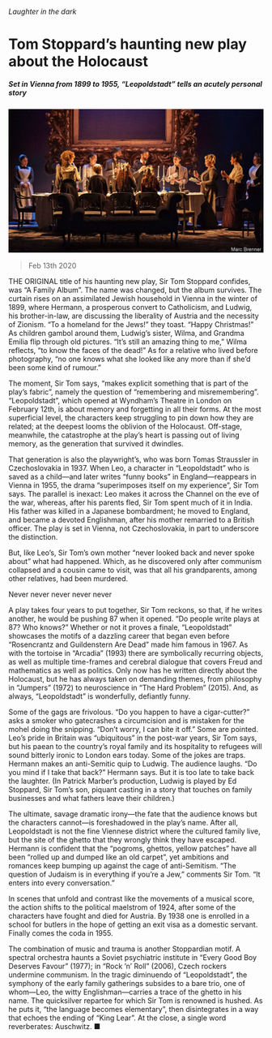 ###### Laughter in the dark

# Tom Stoppard’s haunting new play about the Holocaust 

##### Set in Vienna from 1899 to 1955, “Leopoldstadt” tells an acutely personal story 

![image](images/20200215_BKP002.jpg) 

> Feb 13th 2020 

THE ORIGINAL title of his haunting new play, Sir Tom Stoppard confides, was “A Family Album”. The name was changed, but the album survives. The curtain rises on an assimilated Jewish household in Vienna in the winter of 1899, where Hermann, a prosperous convert to Catholicism, and Ludwig, his brother-in-law, are discussing the liberality of Austria and the necessity of Zionism. “To a homeland for the Jews!” they toast. “Happy Christmas!” As children gambol around them, Ludwig’s sister, Wilma, and Grandma Emilia flip through old pictures. “It’s still an amazing thing to me,” Wilma reflects, “to know the faces of the dead!” As for a relative who lived before photography, “no one knows what she looked like any more than if she’d been some kind of rumour.”

The moment, Sir Tom says, “makes explicit something that is part of the play’s fabric”, namely the question of “remembering and misremembering”. “Leopoldstadt”, which opened at Wyndham’s Theatre in London on February 12th, is about memory and forgetting in all their forms. At the most superficial level, the characters keep struggling to pin down how they are related; at the deepest looms the oblivion of the Holocaust. Off-stage, meanwhile, the catastrophe at the play’s heart is passing out of living memory, as the generation that survived it dwindles.


That generation is also the playwright’s, who was born Tomas Straussler in Czechoslovakia in 1937. When Leo, a character in “Leopoldstadt” who is saved as a child—and later writes “funny books” in England—reappears in Vienna in 1955, the drama “superimposes itself on my experience”, Sir Tom says. The parallel is inexact: Leo makes it across the Channel on the eve of the war, whereas, after his parents fled, Sir Tom spent much of it in India. His father was killed in a Japanese bombardment; he moved to England, and became a devoted Englishman, after his mother remarried to a British officer. The play is set in Vienna, not Czechoslovakia, in part to underscore the distinction.

But, like Leo’s, Sir Tom’s own mother “never looked back and never spoke about” what had happened. Which, as he discovered only after communism collapsed and a cousin came to visit, was that all his grandparents, among other relatives, had been murdered.

Never never never never never

A play takes four years to put together, Sir Tom reckons, so that, if he writes another, he would be pushing 87 when it opened. “Do people write plays at 87? Who knows?” Whether or not it proves a finale, “Leopoldstadt” showcases the motifs of a dazzling career that began even before “Rosencrantz and Guildenstern Are Dead” made him famous in 1967. As with the tortoise in “Arcadia” (1993) there are symbolically recurring objects, as well as multiple time-frames and cerebral dialogue that covers Freud and mathematics as well as politics. Only now has he written directly about the Holocaust, but he has always taken on demanding themes, from philosophy in “Jumpers” (1972) to neuroscience in “The Hard Problem” (2015). And, as always, “Leopoldstadt” is wonderfully, defiantly funny.

Some of the gags are frivolous. “Do you happen to have a cigar-cutter?” asks a smoker who gatecrashes a circumcision and is mistaken for the mohel doing the snipping. “Don’t worry, I can bite it off.” Some are pointed. Leo’s pride in Britain was “ubiquitous” in the post-war years, Sir Tom says, but his paean to the country’s royal family and its hospitality to refugees will sound bitterly ironic to London ears today. Some of the jokes are traps. Hermann makes an anti-Semitic quip to Ludwig. The audience laughs. “Do you mind if I take that back?” Hermann says. But it is too late to take back the laughter. (In Patrick Marber’s production, Ludwig is played by Ed Stoppard, Sir Tom’s son, piquant casting in a story that touches on family businesses and what fathers leave their children.)

The ultimate, savage dramatic irony—the fate that the audience knows but the characters cannot—is foreshadowed in the play’s name. After all, Leopoldstadt is not the fine Viennese district where the cultured family live, but the site of the ghetto that they wrongly think they have escaped. Hermann is confident that the “pogroms, ghettos, yellow patches” have all been “rolled up and dumped like an old carpet”, yet ambitions and romances keep bumping up against the cage of anti-Semitism. “The question of Judaism is in everything if you’re a Jew,” comments Sir Tom. “It enters into every conversation.”

In scenes that unfold and contrast like the movements of a musical score, the action shifts to the political maelstrom of 1924, after some of the characters have fought and died for Austria. By 1938 one is enrolled in a school for butlers in the hope of getting an exit visa as a domestic servant. Finally comes the coda in 1955.

The combination of music and trauma is another Stoppardian motif. A spectral orchestra haunts a Soviet psychiatric institute in “Every Good Boy Deserves Favour” (1977); in “Rock ’n’ Roll” (2006), Czech rockers undermine communism. In the tragic diminuendo of “Leopoldstadt”, the symphony of the early family gatherings subsides to a bare trio, one of whom—Leo, the witty Englishman—carries a trace of the ghetto in his name. The quicksilver repartee for which Sir Tom is renowned is hushed. As he puts it, “the language becomes elementary”, then disintegrates in a way that echoes the ending of “King Lear”. At the close, a single word reverberates: Auschwitz. ■

